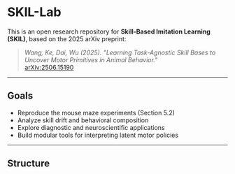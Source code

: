 # SKIL-Lab 

This is an open research repository for **Skill-Based Imitation Learning (SKIL)**, based on the 2025 arXiv preprint:

> *Wang, Ke, Dai, Wu (2025). "Learning Task-Agnostic Skill Bases to Uncover Motor Primitives in Animal Behavior."*  
> [arXiv:2506.15190](https://arxiv.org/abs/2506.15190)

---

## Goals

-  Reproduce the mouse maze experiments (Section 5.2)
-  Analyze skill drift and behavioral composition
-  Explore diagnostic and neuroscientific applications
-  Build modular tools for interpreting latent motor policies

---

##  Structure

